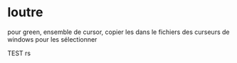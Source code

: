 # loutre

pour green, ensemble de cursor, copier les dans le fichiers des curseurs de windows pour les sélectionner

TEST rs
